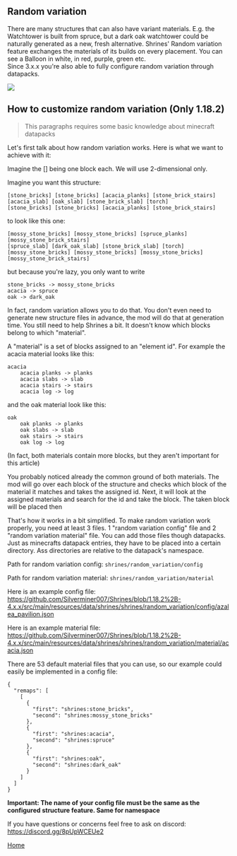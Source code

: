 ## Random variation

There are many structures that can also have variant materials. E.g. the Watchtower is built from spruce, 
but a dark oak watchtower could be naturally generated as a new, fresh alternative. Shrines' Random
variation feature exchanges the materials of its builds on every placement. You can see a Balloon in
white, in red, purple, green etc.\
Since 3.x.x you're also able to fully configure random variation through datapacks.

![](https://media.forgecdn.net/attachments/422/138/random_variation_11012022.png)

## How to customize random variation (Only 1.18.2)

> This paragraphs requires some basic knowledge about minecraft datapacks

Let's first talk about how random variation works. Here is what we want to achieve with it:

Imagine the [] being one block each. We will use 2-dimensional only.

Imagine you want this structure:

```
[stone_bricks] [stone_bricks] [acacia_planks] [stone_brick_stairs]
[acacia_slab] [oak_slab] [stone_brick_slab] [torch]
[stone_bricks] [stone_bricks] [acacia_planks] [stone_brick_stairs]
```

to look like this one:

```
[mossy_stone_bricks] [mossy_stone_bricks] [spruce_planks] [mossy_stone_brick_stairs]
[spruce_slab] [dark_oak_slab] [stone_brick_slab] [torch]
[mossy_stone_bricks] [mossy_stone_bricks] [mossy_stone_bricks] [mossy_stone_brick_stairs]
```

but because you're lazy, you only want to write

```
stone_bricks -> mossy_stone_bricks
acacia -> spruce
oak -> dark_oak
```

In fact, random variation allows you to do that. You don't even need to generate new structure files in advance, the mod will do
that at generation time. You still need to help Shrines a bit. It doesn't know which blocks belong to which "material".

A "material" is a set of blocks assigned to an "element id". For example the acacia material looks like this:

```
acacia
    acacia planks -> planks
    acacia slabs -> slab
    acacia stairs -> stairs
    acacia log -> log
```

and the oak material look like this:

```
oak
    oak planks -> planks
    oak slabs -> slab
    oak stairs -> stairs
    oak log -> log
```

(In fact, both materials contain more blocks, but they aren't important for this article)

You probably noticed already the common ground of both materials. The mod will go over each block of the structure
and checks which block of the material it matches and takes the assigned id. Next, it will look at the assigned materials
and search for the id and take the block. The taken block will be placed then

That's how it works in a bit simplified. To make random variation work properly, you need at least 3 files. 1 "random variation config"
file and 2 "random variation material" file. You can add those files though datapacks. Just as minecrafts datapack entries,
they have to be placed into a certain directory. Ass directories are relative to the datapack's namespace.

Path for random variation config: `shrines/random_variation/config`

Path for random variation material: `shrines/random_variation/material`

Here is an example config file: https://github.com/Silverminer007/Shrines/blob/1.18.2%2B-4.x.x/src/main/resources/data/shrines/shrines/random_variation/config/azalea_pavilion.json

Here is an example material file: https://github.com/Silverminer007/Shrines/blob/1.18.2%2B-4.x.x/src/main/resources/data/shrines/shrines/random_variation/material/acacia.json

There are 53 default material files that you can use, so our example could easily be implemented in a config file:

```
{
  "remaps": [
    [
      {
        "first": "shrines:stone_bricks",
        "second": "shrines:mossy_stone_bricks"
      },
      {
        "first": "shrines:acacia",
        "second": "shrines:spruce"
      },
      {
        "first": "shrines:oak",
        "second": "shrines:dark_oak"
      }
    ]
  ]
}
```

**Important: The name of your config file must be the same as the configured structure feature. Same for namespace**

If you have questions or concerns feel free to ask on discord: https://discord.gg/8pUpWCEUe2

[Home](Home.md)